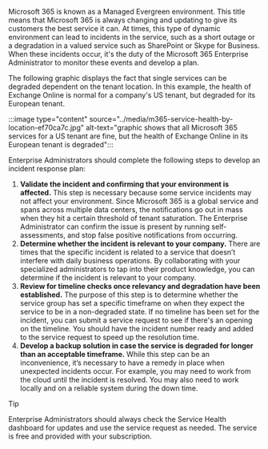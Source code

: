 Microsoft 365 is known as a Managed Evergreen environment. This title means that Microsoft 365 is always changing and updating to give its customers the best service it can. At times, this type of dynamic environment can lead to incidents in the service, such as a short outage or a degradation in a valued service such as SharePoint or Skype for Business. When these incidents occur, it's the duty of the Microsoft 365 Enterprise Administrator to monitor these events and develop a plan.

The following graphic displays the fact that single services can be degraded dependent on the tenant location. In this example, the health of Exchange Online is normal for a company's US tenant, but degraded for its European tenant.

:::image type="content" source="../media/m365-service-health-by-location-ef70ca7c.jpg" alt-text="graphic shows that all Microsoft 365 services for a US tenant are fine, but the health of Exchange Online in its European tenant is degraded":::


Enterprise Administrators should complete the following steps to develop an incident response plan:

1.  **Validate the incident and confirming that your environment is affected.** This step is necessary because some service incidents may not affect your environment. Since Microsoft 365 is a global service and spans across multiple data centers, the notifications go out in mass when they hit a certain threshold of tenant saturation. The Enterprise Administrator can confirm the issue is present by running self-assessments, and stop false positive notifications from occurring.
2.  **Determine whether the incident is relevant to your company.** There are times that the specific incident is related to a service that doesn’t interfere with daily business operations. By collaborating with your specialized administrators to tap into their product knowledge, you can determine if the incident is relevant to your company.
3.  **Review for timeline checks once relevancy and degradation have been established.** The purpose of this step is to determine whether the service group has set a specific timeframe on when they expect the service to be in a non-degraded state. If no timeline has been set for the incident, you can submit a service request to see if there's an opening on the timeline. You should have the incident number ready and added to the service request to speed up the resolution time.
4.  **Develop a backup solution in case the service is degraded for longer than an acceptable timeframe.** While this step can be an inconvenience, it’s necessary to have a remedy in place when unexpected incidents occur. For example, you may need to work from the cloud until the incident is resolved. You may also need to work locally and on a reliable system during the down time.

> [!TIP]
> Enterprise Administrators should always check the Service Health dashboard for updates and use the service request as needed. The service is free and provided with your subscription.
